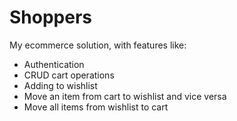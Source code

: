 # Shoppers
My ecommerce solution, with features like:
*  Authentication
*  CRUD cart operations
*  Adding to wishlist
*  Move an item from cart to wishlist and vice versa
*  Move all items from wishlist to cart
